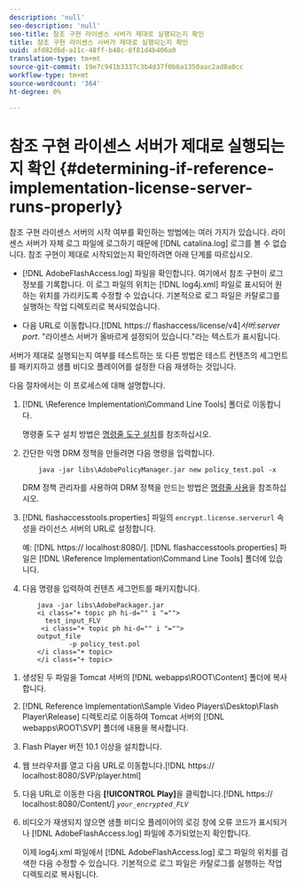 ```yaml
---
description: 'null'
seo-description: 'null'
seo-title: 참조 구현 라이센스 서버가 제대로 실행되는지 확인
title: 참조 구현 라이센스 서버가 제대로 실행되는지 확인
uuid: afd82d6d-a11c-48ff-b48c-8f81d4b406a0
translation-type: tm+mt
source-git-commit: 19e7c941b3337c3b4d37f0b6a1350aac2ad8a0cc
workflow-type: tm+mt
source-wordcount: '364'
ht-degree: 0%

---
```



# 참조 구현 라이센스 서버가 제대로 실행되는지 확인 {#determining-if-reference-implementation-license-server-runs-properly}

참조 구현 라이센스 서버의 시작 여부를 확인하는 방법에는 여러 가지가 있습니다. 라이센스 서버가 자체 로그 파일에 로그하기 때문에 [!DNL catalina.log] 로그를 볼 수 없습니다. 참조 구현이 제대로 시작되었는지 확인하려면 아래 단계를 따르십시오.

* [!DNL AdobeFlashAccess.log] 파일을 확인합니다. 여기에서 참조 구현이 로그 정보를 기록합니다. 이 로그 파일의 위치는 [!DNL log4j.xml] 파일로 표시되어 원하는 위치를 가리키도록 수정할 수 있습니다. 기본적으로 로그 파일은 카탈로그를 실행하는 작업 디렉토리로 복사되었습니다.

* 다음 URL로 이동합니다.[!DNL https:// flashaccess/license/v4]*서버:server port*. &quot;라이센스 서버가 올바르게 설정되어 있습니다.&quot;라는 텍스트가 표시됩니다.

서버가 제대로 실행되는지 여부를 테스트하는 또 다른 방법은 테스트 컨텐츠의 세그먼트를 패키지하고 샘플 비디오 플레이어를 설정한 다음 재생하는 것입니다.

다음 절차에서는 이 프로세스에 대해 설명합니다.

1. [!DNL \Reference Implementation\Command Line Tools] 폴더로 이동합니다.

   명령줄 도구 설치 방법은 [명령줄 도구 설치](../drm-reference-implementations/command-line-tools/install-command-line-tools.md)를 참조하십시오.

1. 간단한 익명 DRM 정책을 만들려면 다음 명령을 입력합니다.

   ```
       java -jar libs\AdobePolicyManager.jar new policy_test.pol -x
   ```

   DRM 정책 관리자를 사용하여 DRM 정책을 만드는 방법은 [명령줄 사용](../drm-reference-implementations/command-line-tools/configure-command-line-tools/policy-manager/policy-manager-command-line-usage.md)을 참조하십시오.

1. [!DNL flashaccesstools.properties] 파일의 `encrypt.license.serverurl` 속성을 라이선스 서버의 URL로 설정합니다.

   예: [!DNL https:// localhost:8080/]. [!DNL flashaccesstools.properties] 파일은 [!DNL \Reference Implementation\Command Line Tools] 폴더에 있습니다.

1. 다음 명령을 입력하여 컨텐츠 세그먼트를 패키지합니다.

```
       java -jar libs\AdobePackager.jar  
       <i class="+ topic ph hi-d="" i "="">
         test_input_FLV  
        <i class="+ topic ph hi-d="" i "="">
       output_file  
               -p policy_test.pol 
       </i class="+ topic> 
       </i class="+ topic>
```

1. 생성된 두 파일을 Tomcat 서버의 [!DNL webapps\ROOT\Content] 폴더에 복사합니다.
1. [!DNL Reference Implementation\Sample Video Players\Desktop\Flash Player\Release] 디렉토리로 이동하여 Tomcat 서버의 [!DNL webapps\ROOT\SVP\] 폴더에 내용을 복사합니다.

1. Flash Player 버전 10.1 이상을 설치합니다.
1. 웹 브라우저를 열고 다음 URL로 이동합니다.[!DNL        https:// localhost:8080/SVP/player.html]

1. 다음 URL로 이동한 다음 **[!UICONTROL Play]**&#x200B;을 클릭합니다.[!DNL https:// localhost:8080/Content/] *`your_encrypted_FLV`*

1. 비디오가 재생되지 않으면 샘플 비디오 플레이어의 로깅 창에 오류 코드가 표시되거나 [!DNL AdobeFlashAccess.log] 파일에 추가되었는지 확인합니다.

   이제 log4j.xml 파일에서 [!DNL AdobeFlashAccess.log] 로그 파일의 위치를 검색한 다음 수정할 수 있습니다. 기본적으로 로그 파일은 카탈로그를 실행하는 작업 디렉토리로 복사됩니다.

